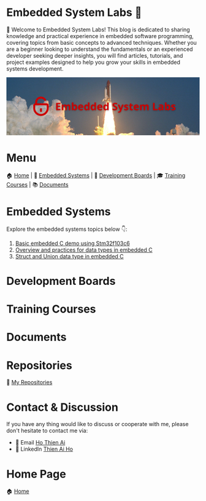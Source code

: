 
# Embedded System Labs 🚀

🚀 Welcome to Embedded System Labs! This blog is dedicated to sharing knowledge and practical experience in embedded software programming, covering topics from basic concepts to advanced techniques. Whether you are a beginner looking to understand the fundamentals or an experienced developer seeking deeper insights, you will find articles, tutorials, and project examples designed to help you grow your skills in embedded systems development.

<!-- Images Placeholder -->
<img src="imgs/embesyslabs.png" alt="embesyslabs"/>
<!-- Add more images as needed -->

# Menu

🏠 [Home](/README.md) | 
🚀 [Embedded Systems](/embedded-systems/README.md) |
🔨 [Development Boards](/development-boards/README.md) |
🎓 [Training Courses](/training-courses/README.md) |
📚 [Documents](/docs/README.md)

# Embedded Systems
Explore the embedded systems topics below 👇:
1. [Basic embedded C demo using Stm32f103c6](/embedded-systems/stm32f103c6-demo/README.md)
2. [Overview and practices for data types in embedded C](/embedded-systems/embedded-c-data-types/README.md)
3. [Struct and Union data type in embedded C](/embedded-systems/struct-union-data-types/README.md)

# Development Boards

# Training Courses

# Documents

# Repositories
🚀 [My Repositories](https://github.com/embesyslabs)

# Contact & Discussion
If you have any thing would like to discuss or cooperate with me, please don't hesitate to contact me via:
- 📧 Email [Ho Thien Ai](mailto:thienaiho95@gmail.com)
- 💼 LinkedIn [Thien Ai Ho](https://www.linkedin.com/in/thien-ai-ho/)

# Home Page
🏠 [Home](/README.md)